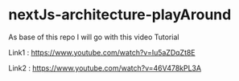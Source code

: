 # nextJs-architecture-playAround

As base of this repo I will go with this video Tutorial

Link1 : https://www.youtube.com/watch?v=Iu5aZDqZt8E

Link2 : https://www.youtube.com/watch?v=46V478kPL3A
